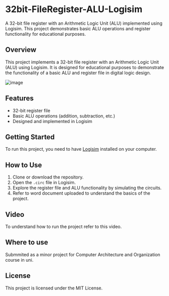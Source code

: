 # 32bit-FileRegister-ALU-Logisim
A 32-bit file register with an Arithmetic Logic Unit (ALU) implemented using Logisim. This project demonstrates basic ALU operations and register functionality for educational purposes.

## Overview
This project implements a 32-bit file register with an Arithmetic Logic Unit (ALU) using Logisim. It is designed for educational purposes to demonstrate the functionality of a basic ALU and register file in digital logic design.

![image](https://github.com/swekizer/32bit-FileRegister-ALU-Logisim/assets/161512200/87b09211-d639-4ac1-9398-5be77d13de66)

## Features
- 32-bit register file
- Basic ALU operations (addition, subtraction, etc.)
- Designed and implemented in Logisim

## Getting Started
To run this project, you need to have [Logisim](http://www.cburch.com/logisim/) installed on your computer.

## How to Use
1. Clone or download the repository.
2. Open the `.circ` file in Logisim.
3. Explore the register file and ALU functionality by simulating the circuits.
4. Refer to word document uploaded to understand the basics of the project.

## Video
To understand how to run the project refer to this video.

## Where to use
Submmited as a minor project for Computer Architecture and Organization course in uni. 

## License
This project is licensed under the MIT License.
